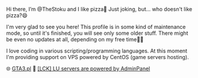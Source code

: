 Hi there, I’m @TheStoku and I like pizza🍕 Just joking, but... who doesn't like pizza?😄

I'm very glad to see you here!
This profile is in some kind of maintenance mode, so until it's finished, you will see only some older stuff. There might be even no updates at all, depending on my free time🤷‍♂️

I love coding in various scripting/programming languages. At this moment I'm providing support on VPS powered by CentOS (game servers hosting).

🌐 [GTA3.pl](https://gta.lck.ovh) 🧬 [\[LCK\] LU servers are powered by AdminPanel](https://github.com/TheStoku/AdminPanel)

<!---
TheStoku/TheStoku is a ✨ special ✨ repository because its `README.md` (this file) appears on your GitHub profile.
You can click the Preview link to take a look at your changes.
--->
